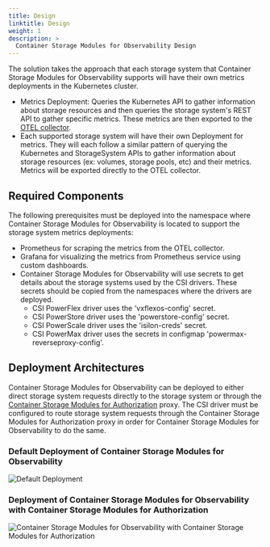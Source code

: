 ```yaml
---
title: Design
linktitle: Design
weight: 1
description: >
  Container Storage Modules for Observability Design
---
```


The solution takes the approach that each storage system that Container Storage Modules for Observability supports will have their own metrics deployments in the Kubernetes cluster.

- Metrics Deployment: Queries the Kubernetes API to gather information about storage resources and then queries the storage system's REST API to gather specific metrics. These metrics are then exported to the [OTEL collector](https://github.com/open-telemetry/opentelemetry-collector).
- Each supported storage system will have their own Deployment for metrics. They will each follow a similar pattern of querying the Kubernetes and StorageSystem APIs to gather information about storage resources (ex: volumes, storage pools, etc) and their metrics. Metrics will be exported directly to the OTEL collector.

## Required Components

The following prerequisites must be deployed into the namespace where Container Storage Modules for Observability is located to support the storage system metrics deployments:

- Prometheus for scraping the metrics from the OTEL collector.
- Grafana for visualizing the metrics from Prometheus service using custom dashboards.
- Container Storage Modules for Observability will use secrets to get details about the storage systems used by the CSI drivers. These secrets should be copied from the namespaces where the drivers are deployed.
  - CSI PowerFlex driver uses the 'vxflexos-config' secret.
  - CSI PowerStore driver uses the 'powerstore-config' secret.
  - CSI PowerScale driver uses the 'isilon-creds' secret.
  - CSI PowerMax driver uses the secrets in configmap 'powermax-reverseproxy-config'.

## Deployment Architectures

Container Storage Modules for Observability can be deployed to either direct storage system requests directly to the storage system or through the [Container Storage Modules for Authorization](../../authorization) proxy.  The CSI driver must be configured to route storage system requests through the Container Storage Modules for Authorization proxy in order for Container Storage Modules for Observability to do the same.

### Default Deployment of Container Storage Modules for Observability

![Default Deployment](../../../../images/observability/obs_architecture1.png)

### Deployment of Container Storage Modules for Observability with Container Storage Modules for Authorization

![Container Storage Modules for Observability with Container Storage Modules for Authorization](../../../../images/observability/obs_architecture2.png)

